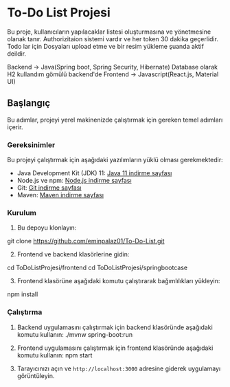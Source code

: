 # To-Do List Projesi

Bu proje, kullanıcıların yapılacaklar listesi oluşturmasına ve yönetmesine olanak tanır. Authorizitaion sistemi vardır ve her token 30 dakika geçerlidir.
Todo lar için Dosyaları upload etme ve bir resim yükleme şuanda aktif deildir.

Backend  -> Java(Spring boot, Spring Security, Hibernate)  Database olarak H2 kullandım gömülü backend'de
Frontend -> Javascript(React.js, Material UI)

## Başlangıç

Bu adımlar, projeyi yerel makinenizde çalıştırmak için gereken temel adımları içerir.

### Gereksinimler

Bu projeyi çalıştırmak için aşağıdaki yazılımların yüklü olması gerekmektedir:

- Java Development Kit (JDK) 11: [Java 11 indirme sayfası](https://www.oracle.com/java/technologies/javase-jdk11-downloads.html)
- Node.js ve npm: [Node.js indirme sayfası](https://nodejs.org/)
- Git: [Git indirme sayfası](https://git-scm.com/downloads)
- Maven: [Maven indirme sayfası](https://maven.apache.org/download.cgi)

### Kurulum

1. Bu depoyu klonlayın:

git clone https://github.com/eminpalaz01/To-Do-List.git

2. Frontend ve backend klasörlerine gidin:

cd ToDoListProjesi/frontend
cd ToDoListProjesi/springbootcase

3. Frontend klasörüne aşağıdaki komutu çalıştırarak bağımlılıkları yükleyin:

npm install

### Çalıştırma

1. Backend uygulamasını çalıştırmak için backend klasöründe aşağıdaki komutu kullanın:
./mvnw spring-boot:run

2. Frontend uygulamasını çalıştırmak için frontend klasöründe aşağıdaki komutu kullanın:
npm start

3. Tarayıcınızı açın ve `http://localhost:3000` adresine giderek uygulamayı görüntüleyin.
